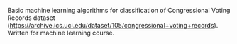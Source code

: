 Basic machine learning algorithms for classification of Congressional Voting Records dataset (https://archive.ics.uci.edu/dataset/105/congressional+voting+records).  
Written for machine learning course.

